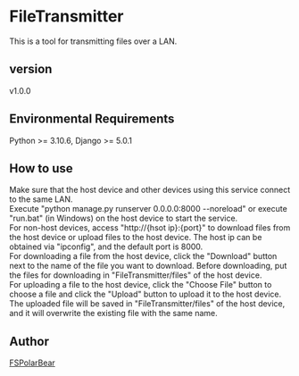# FileTransmitter
This is a tool for transmitting files over a LAN.

## version
v1.0.0

## Environmental Requirements
Python >= 3.10.6, Django >= 5.0.1

## How to use
Make sure that the host device and other devices using this service connect to the same LAN.<br>
Execute "python manage.py runserver 0.0.0.0:8000 --noreload" or execute "run.bat" (in Windows) on the host device to start the service.<br>
For non-host devices, access "http://{hsot ip}:{port}" to download files from the host device or upload files to the host device. The host ip can be obtained via "ipconfig", and the default port is 8000.<br>
For downloading a file from the host device, click the "Download" button next to the name of the file you want to download. Before downloading, put the files for downloading in "FileTransmitter/files" of the host device.<br>
For uploading a file to the host device, click the "Choose File" button to choose a file and click the "Upload" button to upload it to the host device. The uploaded file will be saved in "FileTransmitter/files" of the host device, and it will overwrite the existing file with the same name.<br>

## Author
[FSPolarBear](https://github.com/FSPolarBear)
